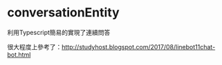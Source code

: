 # conversationEntity

利用Typescript簡易的實現了連續問答

很大程度上參考了：http://studyhost.blogspot.com/2017/08/linebot11chat-bot.html